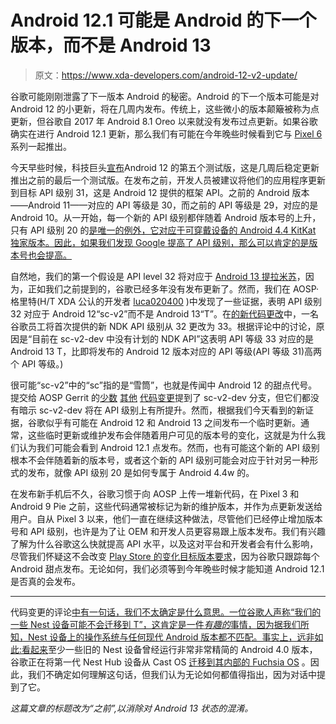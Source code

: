 # Android 12.1 可能是 Android 的下一个版本，而不是 Android 13

> 原文：<https://www.xda-developers.com/android-12-v2-update/>

谷歌可能刚刚泄露了下一版本 Android 的秘密。Android 的下一个版本可能是对 Android 12 的小更新，将在几周内发布。传统上，这些微小的版本颠簸被称为点更新，但谷歌自 2017 年 Android 8.1 Oreo 以来就没有发布过点更新。如果谷歌确实在进行 Android 12.1 更新，那么我们有可能在今年晚些时候看到它与 [Pixel 6](https://www.xda-developers.com/google-pixel-6/) 系列一起推出。

今天早些时候，科技巨头[宣布](https://www.xda-developers.com/android-12-beta-5-changelog/)Android 12 的第五个测试版，这是几周后稳定更新推出之前的最后一个测试版。在发布之前，开发人员被建议将他们的应用程序更新到目标 API 级别 31，这是 Android 12 提供的框架 API。之前的 Android 版本——Android 11——对应的 API 等级是 30，而之前的 API 等级是 29，对应的是 Android 10。从一开始，每一个新的 API 级别都伴随着 Android 版本号的上升，只有 API 级别 20 的[是唯一的例外，它对应于可穿戴设备的 Android 4.4 KitKat 独家版本。因此，如果我们发现 Google 提高了 API 级别，那么可以肯定的是版本号也会提高。](https://developer.android.com/studio/releases/platforms#4.4)

自然地，我们的第一个假设是 API level 32 将对应于 [Android 13 提拉米苏](https://www.xda-developers.com/google-android-13-t-tiramisu-dessert-name/)，因为，正如我们之前提到的，谷歌已经多年没有发布更新了。然而，我们在 AOSP·格里特(H/T XDA 公认的开发者 [luca020400](https://forum.xda-developers.com/m/luca020400.5778309/) )中发现了一些证据，表明 API 级别 32 对应于 Android 12“sc-v2”而不是 Android 13“T”。在[的新代码更改](https://android-review.googlesource.com/c/platform/frameworks/native/+/1820832)中，一名谷歌员工将首次提供的新 NDK API 级别从 32 更改为 33。根据评论中的讨论，原因是“目前在 sc-v2-dev 中没有计划的 NDK API”这表明 API 等级 33 对应的是 Android 13 T，比即将发布的 Android 12 版本对应的 API 等级(API 等级 31)高两个 API 等级。)

很可能“sc-v2”中的“sc”指的是“雪筒”，也就是传闻中 Android 12 的甜点代号。提交给 AOSP Gerrit 的[少数](https://android-review.googlesource.com/c/platform/frameworks/base/+/1715469) [其他](https://android-review.googlesource.com/c/platform/system/apex/+/1717640) [代码变更](https://android-review.googlesource.com/c/platform/cts/+/1736896)提到了 sc-v2-dev 分支，但它们都没有暗示 sc-v2-dev 将在 API 级别上有所提升。然而，根据我们今天看到的新证据，谷歌似乎有可能在 Android 12 和 Android 13 之间发布一个临时更新。通常，这些临时更新或维护发布会伴随着用户可见的版本号的变化，这就是为什么我们认为我们可能会看到 Android 12.1 点发布。然而，也有可能这个新的 API 级别根本不会伴随着新的版本号，或者这个新的 API 级别可能会对应于针对另一种形式的发布，就像 API 级别 20 是如何专属于 Android 4.4w 的。

在发布新手机后不久，谷歌习惯于向 AOSP 上传一堆新代码，在 Pixel 3 和 Android 9 Pie 之前，这些代码通常被标记为新的维护版本，并作为点更新发送给用户。自从 Pixel 3 以来，他们一直在继续这种做法，尽管他们已经停止增加版本号和 API 级别，也许是为了让 OEM 和开发人员更容易跟上版本发布。我们有兴趣了解为什么谷歌这么快就提高 API 水平，以及这对平台和开发者会有什么影响，尽管我们怀疑这不会改变 [Play Store 的变化目标版本要求](https://www.xda-developers.com/play-store-updated-requirements-api-level-64-bit/)，因为谷歌只跟踪每个 Android 甜点发布。无论如何，我们必须等到今年晚些时候才能知道 Android 12.1 是否真的会发布。

* * *

代码变更的评论[中有一句话，我们不太确定是什么意思。一位谷歌人声称“我们的一些 Nest 设备可能不会迁移到 T”，这肯定是一件*有趣的*事情，因为据我们所知，Nest 设备上的操作系统与任何现代 Android 版本都不匹配。事实上，远非如此:](https://android-review.googlesource.com/c/platform/frameworks/native/+/1820832)[看起来](https://twitter.com/MishaalRahman/status/1272581465382010881)至少一些旧的 Nest 设备曾经运行非常非常精简的 Android 4.0 版本，谷歌正在将第一代 Nest Hub 设备从 Cast OS [迁移到其内部的 Fuchsia OS](https://www.xda-developers.com/google-fuchsia-os-debut-nest-hub/) 。因此，我们不确定如何理解这句话，但我们认为无论如何都值得指出，因为对话中提到了它。

*这篇文章的标题改为“之前”,以消除对 Android 13 状态的混淆。*